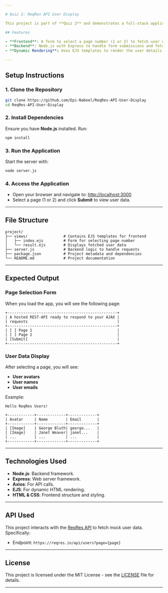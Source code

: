 ```yaml
---

# Quiz 2: ReqRes API User Display

This project is part of **Quiz 2** and demonstrates a full-stack application that interacts with the **ReqRes API** to fetch and display user data dynamically.

## Features

- **Frontend**: A form to select a page number (1 or 2) to fetch user data.
- **Backend**: Node.js with Express to handle form submissions and fetch data from the ReqRes API.
- **Dynamic Rendering**: Uses EJS templates to render the user details (name, email, and avatar) based on the selected page.

---
```


## Setup Instructions

### 1. Clone the Repository
```bash
git clone https://github.com/Epi-Nabeel/ReqRes-API-User-Display
cd ReqRes-API-User-Display
```

### 2. Install Dependencies
Ensure you have **Node.js** installed. Run:
```bash
npm install
```

### 3. Run the Application
Start the server with:
```bash
node server.js
```

### 4. Access the Application
- Open your browser and navigate to: [http://localhost:3000](http://localhost:3000)
- Select a page (1 or 2) and click **Submit** to view user data.

---

## File Structure

```plaintext
project/
├── views/                # Contains EJS templates for frontend
│   ├── index.ejs         # Form for selecting page number
│   └── result.ejs        # Displays fetched user data
├── server.js             # Backend logic to handle requests
├── package.json          # Project metadata and dependencies
└── README.md             # Project documentation
```

---

## Expected Output

### **Page Selection Form**
When you load the app, you will see the following page:

```
+-------------------------------------------------+
| A hosted REST-API ready to respond to your AJAX |
| requests                                        |
+-------------------------------------------------+
| [ ] Page 1                                      |
| [ ] Page 2                                      |
| [Submit]                                        |
+-------------------------------------------------+
```

### **User Data Display**
After selecting a page, you will see:
- **User avatars**
- **User names**
- **User emails**

Example:
```
Hello ReqRes Users!

+------------+-------------+-------------+
| Avatar     | Name        | Email       |
+------------+-------------+-------------+
| [Image]    | George Bluth| george...   |
| [Image]    | Janet Weaver| janet...    |
| ...        | ...         | ...         |
+------------+-------------+-------------+
```

---

## Technologies Used

- **Node.js**: Backend framework.
- **Express**: Web server framework.
- **Axios**: For API calls.
- **EJS**: For dynamic HTML rendering.
- **HTML & CSS**: Frontend structure and styling.

---

## API Used

This project interacts with the [ReqRes API](https://reqres.in/) to fetch mock user data. Specifically:
- Endpoint: `https://reqres.in/api/users?page={page}`

---

## License

This project is licensed under the MIT License - see the [LICENSE](https://github.com/Epi-Nabeel/Epi-Nabeel/blob/main/LICENSE) file for details.

---
